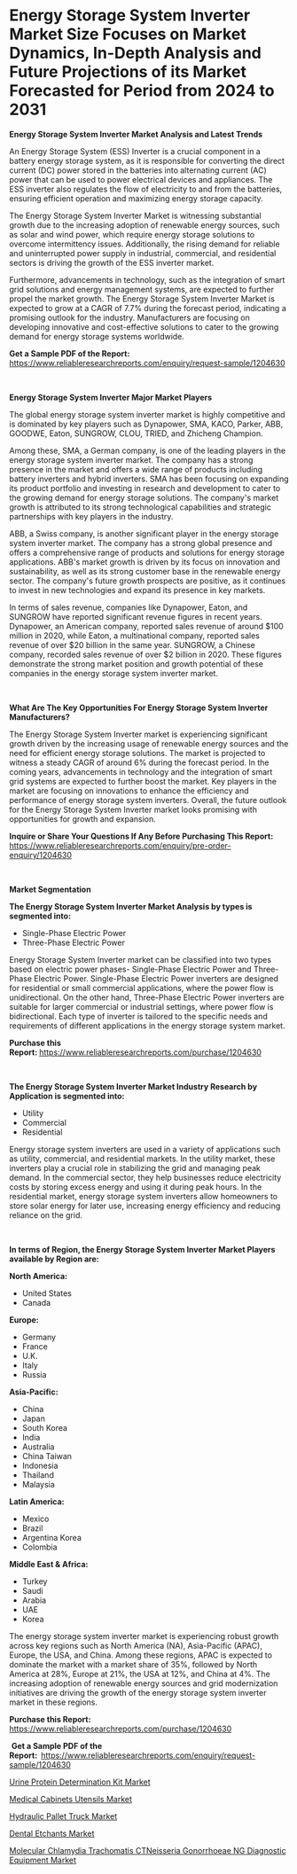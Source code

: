 <p><h1>Energy Storage System Inverter Market Size Focuses on Market Dynamics, In-Depth Analysis and Future Projections of its Market Forecasted for Period from 2024 to 2031</h1></p><p><strong>Energy Storage System Inverter Market Analysis and Latest Trends</strong></p>
<p><p>An Energy Storage System (ESS) Inverter is a crucial component in a battery energy storage system, as it is responsible for converting the direct current (DC) power stored in the batteries into alternating current (AC) power that can be used to power electrical devices and appliances. The ESS inverter also regulates the flow of electricity to and from the batteries, ensuring efficient operation and maximizing energy storage capacity.</p><p>The Energy Storage System Inverter Market is witnessing substantial growth due to the increasing adoption of renewable energy sources, such as solar and wind power, which require energy storage solutions to overcome intermittency issues. Additionally, the rising demand for reliable and uninterrupted power supply in industrial, commercial, and residential sectors is driving the growth of the ESS inverter market.</p><p>Furthermore, advancements in technology, such as the integration of smart grid solutions and energy management systems, are expected to further propel the market growth. The Energy Storage System Inverter Market is expected to grow at a CAGR of 7.7% during the forecast period, indicating a promising outlook for the industry. Manufacturers are focusing on developing innovative and cost-effective solutions to cater to the growing demand for energy storage systems worldwide.</p></p>
<p><strong>Get a Sample PDF of the Report:&nbsp;</strong> <a href="https://www.reliableresearchreports.com/enquiry/request-sample/1204630">https://www.reliableresearchreports.com/enquiry/request-sample/1204630</a></p>
<p>&nbsp;</p>
<p><strong>Energy Storage System Inverter Major Market Players</strong></p>
<p><p>The global energy storage system inverter market is highly competitive and is dominated by key players such as Dynapower, SMA, KACO, Parker, ABB, GOODWE, Eaton, SUNGROW, CLOU, TRIED, and Zhicheng Champion.</p><p>Among these, SMA, a German company, is one of the leading players in the energy storage system inverter market. The company has a strong presence in the market and offers a wide range of products including battery inverters and hybrid inverters. SMA has been focusing on expanding its product portfolio and investing in research and development to cater to the growing demand for energy storage solutions. The company's market growth is attributed to its strong technological capabilities and strategic partnerships with key players in the industry.</p><p>ABB, a Swiss company, is another significant player in the energy storage system inverter market. The company has a strong global presence and offers a comprehensive range of products and solutions for energy storage applications. ABB's market growth is driven by its focus on innovation and sustainability, as well as its strong customer base in the renewable energy sector. The company's future growth prospects are positive, as it continues to invest in new technologies and expand its presence in key markets.</p><p>In terms of sales revenue, companies like Dynapower, Eaton, and SUNGROW have reported significant revenue figures in recent years. Dynapower, an American company, reported sales revenue of around $100 million in 2020, while Eaton, a multinational company, reported sales revenue of over $20 billion in the same year. SUNGROW, a Chinese company, recorded sales revenue of over $2 billion in 2020. These figures demonstrate the strong market position and growth potential of these companies in the energy storage system inverter market.</p></p>
<p>&nbsp;</p>
<p><strong>What Are The Key Opportunities For Energy Storage System Inverter Manufacturers?</strong></p>
<p><p>The Energy Storage System Inverter market is experiencing significant growth driven by the increasing usage of renewable energy sources and the need for efficient energy storage solutions. The market is projected to witness a steady CAGR of around 6% during the forecast period. In the coming years, advancements in technology and the integration of smart grid systems are expected to further boost the market. Key players in the market are focusing on innovations to enhance the efficiency and performance of energy storage system inverters. Overall, the future outlook for the Energy Storage System Inverter market looks promising with opportunities for growth and expansion.</p></p>
<p><strong>Inquire or Share Your Questions If Any Before Purchasing This Report:</strong> <a href="https://www.reliableresearchreports.com/enquiry/pre-order-enquiry/1204630">https://www.reliableresearchreports.com/enquiry/pre-order-enquiry/1204630</a></p>
<p>&nbsp;</p>
<p><strong>Market Segmentation</strong></p>
<p><strong>The Energy Storage System Inverter Market Analysis by types is segmented into:</strong></p>
<p><ul><li>Single-Phase Electric Power</li><li>Three-Phase Electric Power</li></ul></p>
<p><p>Energy Storage System Inverter market can be classified into two types based on electric power phases- Single-Phase Electric Power and Three-Phase Electric Power. Single-Phase Electric Power inverters are designed for residential or small commercial applications, where the power flow is unidirectional. On the other hand, Three-Phase Electric Power inverters are suitable for larger commercial or industrial settings, where power flow is bidirectional. Each type of inverter is tailored to the specific needs and requirements of different applications in the energy storage system market.</p></p>
<p><strong>Purchase this Report:&nbsp;</strong><a href="https://www.reliableresearchreports.com/purchase/1204630">https://www.reliableresearchreports.com/purchase/1204630</a></p>
<p>&nbsp;</p>
<p><strong>The Energy Storage System Inverter Market Industry Research by Application is segmented into:</strong></p>
<p><ul><li>Utility</li><li>Commercial</li><li>Residential</li></ul></p>
<p><p>Energy storage system inverters are used in a variety of applications such as utility, commercial, and residential markets. In the utility market, these inverters play a crucial role in stabilizing the grid and managing peak demand. In the commercial sector, they help businesses reduce electricity costs by storing excess energy and using it during peak hours. In the residential market, energy storage system inverters allow homeowners to store solar energy for later use, increasing energy efficiency and reducing reliance on the grid.</p></p>
<p>&nbsp;</p>
<p><strong>In terms of Region, the Energy Storage System Inverter Market Players available by Region are:</strong></p>
<p>
    <p> <strong> North America: </strong>
        <ul>
            <li>United States</li>
            <li>Canada</li>
        </ul>
        </p> 
    <p> <strong> Europe: </strong>
        <ul>
            <li>Germany</li>
            <li>France</li>
            <li>U.K.</li>
            <li>Italy</li>
            <li>Russia</li>
        </ul>
        </p> 
    <p> <strong> Asia-Pacific: </strong>
        <ul>
            <li>China</li>
            <li>Japan</li>
            <li>South Korea</li>
            <li>India</li>
            <li>Australia</li>
            <li>China Taiwan</li>
            <li>Indonesia</li>
            <li>Thailand</li>
            <li>Malaysia</li>
        </ul>
        </p> 
    <p> <strong> Latin America: </strong>
        <ul>
            <li>Mexico</li>
            <li>Brazil</li>
            <li>Argentina Korea</li>
            <li>Colombia</li>
        </ul>
        </p> 
    <p> <strong> Middle East & Africa: </strong>
        <ul>
            <li>Turkey</li>
            <li>Saudi</li>
            <li>Arabia</li>
            <li>UAE</li>
            <li>Korea</li>
        </ul>
    </p>
    </p>
<p><p>The energy storage system inverter market is experiencing robust growth across key regions such as North America (NA), Asia-Pacific (APAC), Europe, the USA, and China. Among these regions, APAC is expected to dominate the market with a market share of 35%, followed by North America at 28%, Europe at 21%, the USA at 12%, and China at 4%. The increasing adoption of renewable energy sources and grid modernization initiatives are driving the growth of the energy storage system inverter market in these regions.</p></p>
<p><strong>Purchase this Report: </strong><a href="https://www.reliableresearchreports.com/purchase/1204630">https://www.reliableresearchreports.com/purchase/1204630</a></p>
<p>&nbsp;<strong>Get a Sample PDF of the Report:&nbsp;&nbsp;</strong><a href="https://www.reliableresearchreports.com/enquiry/request-sample/1204630">https://www.reliableresearchreports.com/enquiry/request-sample/1204630</a></p>
<p><strong></strong></p>
<p><p><a href="https://medium.com/@rosejohnson762014/urine-protein-determination-kit-market-size-reveals-the-best-marketing-channels-in-global-industry-d7e32c76cf07">Urine Protein Determination Kit Market</a></p><p><a href="https://medium.com/@jeanlopez1945/medical-cabinets-utensils-market-trends-forecast-and-competitive-analysis-to-2031-8f33058f0a03">Medical Cabinets Utensils Market</a></p><p><a href="https://github.com/cecuraprangm/Market-Research-Report-List-1/blob/main/hydraulic-pallet-truck-market.md">Hydraulic Pallet Truck Market</a></p><p><a href="https://github.com/antony131rp/Market-Research-Report-List-2/blob/main/dental-etchants-market.md">Dental Etchants Market</a></p><p><a href="https://medium.com/@jeanlopez1945/molecular-chlamydia-trachomatis-ctneisseria-gonorrhoeae-ng-diagnostic-equipment-market-share-0f497443ac0d">Molecular Chlamydia Trachomatis CTNeisseria Gonorrhoeae NG Diagnostic Equipment Market</a></p></p>
